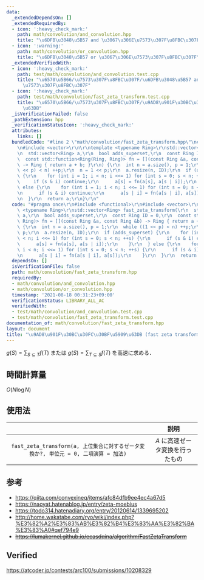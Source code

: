 ```yaml
---
data:
  _extendedDependsOn: []
  _extendedRequiredBy:
  - icon: ':heavy_check_mark:'
    path: math/convolution/and_convolution.hpp
    title: "\u6DFB\u3048\u5B57 and \u3067\u306E\u7573\u307F\u8FBC\u307F"
  - icon: ':warning:'
    path: math/convolution/or_convolution.hpp
    title: "\u6DFB\u3048\u5B57 or \u3067\u306E\u7573\u307F\u8FBC\u307F"
  _extendedVerifiedWith:
  - icon: ':heavy_check_mark:'
    path: test/math/convolution/and_convolution.test.cpp
    title: "\u6570\u5B66/\u7573\u307F\u8FBC\u307F/\u6DFB\u3048\u5B57 and \u3067\u306E\
      \u7573\u307F\u8FBC\u307F"
  - icon: ':heavy_check_mark:'
    path: test/math/convolution/fast_zeta_transform.test.cpp
    title: "\u6570\u5B66/\u7573\u307F\u8FBC\u307F/\u9AD8\u901F\u30BC\u30FC\u30BF\u5909\
      \u63DB"
  _isVerificationFailed: false
  _pathExtension: hpp
  _verificationStatusIcon: ':heavy_check_mark:'
  attributes:
    links: []
  bundledCode: "#line 2 \"math/convolution/fast_zeta_transform.hpp\"\n#include <functional>\r\
    \n#include <vector>\r\n\r\ntemplate <typename Ring>\r\nstd::vector<Ring> fast_zeta_transform(\r\
    \n  std::vector<Ring> a,\r\n  bool adds_superset,\r\n  const Ring ID = 0,\r\n\
    \  const std::function<Ring(Ring, Ring)> fn = [](const Ring &a, const Ring &b)\
    \ -> Ring { return a + b; }\r\n) {\r\n  int n = a.size(), p = 1;\r\n  while ((1\
    \ << p) < n) ++p;\r\n  n = 1 << p;\r\n  a.resize(n, ID);\r\n  if (adds_superset)\
    \ {\r\n    for (int i = 1; i < n; i <<= 1) for (int s = 0; s < n; ++s) {\r\n \
    \     if (s & i) continue;\r\n      a[s] = fn(a[s], a[s | i]);\r\n    }\r\n  }\
    \ else {\r\n    for (int i = 1; i < n; i <<= 1) for (int s = 0; s < n; ++s) {\r\
    \n      if (s & i) continue;\r\n      a[s | i] = fn(a[s | i], a[s]);\r\n    }\r\
    \n  }\r\n  return a;\r\n}\r\n"
  code: "#pragma once\r\n#include <functional>\r\n#include <vector>\r\n\r\ntemplate\
    \ <typename Ring>\r\nstd::vector<Ring> fast_zeta_transform(\r\n  std::vector<Ring>\
    \ a,\r\n  bool adds_superset,\r\n  const Ring ID = 0,\r\n  const std::function<Ring(Ring,\
    \ Ring)> fn = [](const Ring &a, const Ring &b) -> Ring { return a + b; }\r\n)\
    \ {\r\n  int n = a.size(), p = 1;\r\n  while ((1 << p) < n) ++p;\r\n  n = 1 <<\
    \ p;\r\n  a.resize(n, ID);\r\n  if (adds_superset) {\r\n    for (int i = 1; i\
    \ < n; i <<= 1) for (int s = 0; s < n; ++s) {\r\n      if (s & i) continue;\r\n\
    \      a[s] = fn(a[s], a[s | i]);\r\n    }\r\n  } else {\r\n    for (int i = 1;\
    \ i < n; i <<= 1) for (int s = 0; s < n; ++s) {\r\n      if (s & i) continue;\r\
    \n      a[s | i] = fn(a[s | i], a[s]);\r\n    }\r\n  }\r\n  return a;\r\n}\r\n"
  dependsOn: []
  isVerificationFile: false
  path: math/convolution/fast_zeta_transform.hpp
  requiredBy:
  - math/convolution/and_convolution.hpp
  - math/convolution/or_convolution.hpp
  timestamp: '2021-08-18 00:31:23+09:00'
  verificationStatus: LIBRARY_ALL_AC
  verifiedWith:
  - test/math/convolution/and_convolution.test.cpp
  - test/math/convolution/fast_zeta_transform.test.cpp
documentation_of: math/convolution/fast_zeta_transform.hpp
layout: document
title: "\u9AD8\u901F\u30BC\u30FC\u30BF\u5909\u63DB (fast zeta transform)"
---
```


$g(S) = \sum_{S \subseteq T} f(T)$ または $g(S) = \sum_{T \subseteq S} f(T)$ を高速に求める．


## 時間計算量

$O(N\log{N})$


## 使用法

||説明|
|:--:|:--:|
|`fast_zeta_transform(a, 上位集合に対するゼータ変換か?, 単位元 = 0, 二項演算 = 加法)`|$A$ に高速ゼータ変換を行ったもの|


## 参考

- https://qiita.com/convexineq/items/afc84dfb9ee4ec4a67d5
- https://naoyat.hatenablog.jp/entry/zeta-moebius
- https://todo314.hatenadiary.org/entry/20120614/1339695202
- http://home.wakatabe.com/ryo/wiki/index.php?%E3%82%A2%E3%83%AB%E3%82%B4%E3%83%AA%E3%82%BA%E3%83%A0#qef794e9
- ~~https://lumakernel.github.io/ecasdqina/algorithm/FastZetaTransform~~


## Verified

https://atcoder.jp/contests/arc100/submissions/10208329
